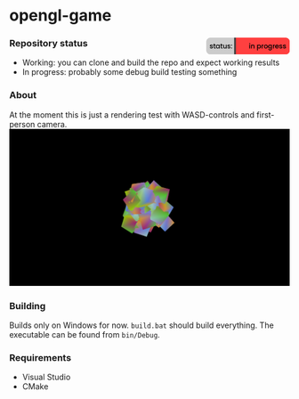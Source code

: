 # opengl-game
### Repository status <img src="https://github.com/NipaGames/opengl-game/blob/master/status.png" width="150" height="30" align="right"/>

- Working: you can clone and build the repo and expect working results
- In progress: probably some debug build testing something

### About
At the moment this is just a rendering test with WASD-controls and first-person camera.
![Image showing the game](/screenshot.png)
### Building
Builds only on Windows for now. ``build.bat`` should build everything. The executable can be found from ``bin/Debug``.
### Requirements
- Visual Studio
- CMake